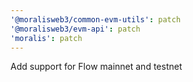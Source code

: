 ```yaml
---
'@moralisweb3/common-evm-utils': patch
'@moralisweb3/evm-api': patch
'moralis': patch
---
```


Add support for Flow mainnet and testnet
